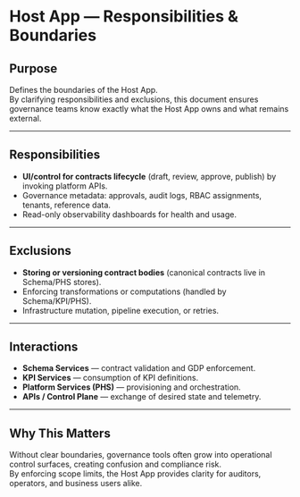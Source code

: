 # Host App — Responsibilities & Boundaries

## Purpose
Defines the boundaries of the Host App.  
By clarifying responsibilities and exclusions, this document ensures governance teams know exactly what the Host App owns and what remains external.

---

## Responsibilities
- **UI/control for contracts lifecycle** (draft, review, approve, publish) by invoking platform APIs.  
- Governance metadata: approvals, audit logs, RBAC assignments, tenants, reference data.  
- Read-only observability dashboards for health and usage.

---

## Exclusions
- **Storing or versioning contract bodies** (canonical contracts live in Schema/PHS stores).  
- Enforcing transformations or computations (handled by Schema/KPI/PHS).  
- Infrastructure mutation, pipeline execution, or retries.

---

## Interactions
- **Schema Services** — contract validation and GDP enforcement.  
- **KPI Services** — consumption of KPI definitions.  
- **Platform Services (PHS)** — provisioning and orchestration.  
- **APIs / Control Plane** — exchange of desired state and telemetry.  

---

## Why This Matters
Without clear boundaries, governance tools often grow into operational control surfaces, creating confusion and compliance risk.  
By enforcing scope limits, the Host App provides clarity for auditors, operators, and business users alike.

